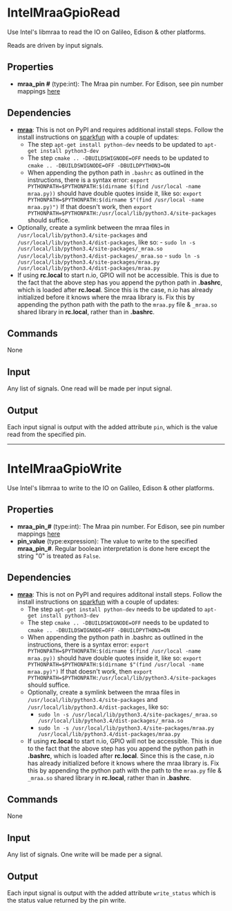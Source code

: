IntelMraaGpioRead
=================

Use Intel's libmraa to read the IO on Galileo, Edison & other platforms.

Reads are driven by input signals.

Properties
----------
-   **mraa_pin #** (type:int): The Mraa pin number. For Edison, see pin number mappings [here](https://github.com/intel-iot-devkit/mraa/blob/master/docs/edison.md)

Dependencies
------------
-   [**mraa**](https://github.com/intel-iot-devkit/mraa): This is not on PyPI and requires additional install steps. Follow the install instructions on [sparkfun](https://learn.sparkfun.com/tutorials/installing-libmraa-on-ubilinux-for-edison) with a couple of updates:
	- The step `apt-get install python-dev` needs to be updated to `apt-get install python3-dev`
	- The step `cmake .. -DBUILDSWIGNODE=OFF` needs to be updated to `cmake .. -DBUILDSWIGNODE=OFF -DBUILDPYTHON3=ON`
	- When appending the python path in `.bashrc` as outlined in the instructions, there is a syntax error: `export PYTHONPATH=$PYTHONPATH:$(dirname $(find /usr/local -name mraa.py))` should have double quotes inside it, like so: `export PYTHONPATH=$PYTHONPATH:$(dirname $"(find /usr/local -name mraa.py)")` If that doesn't work, then `export PYTHONPATH=$PYTHONPATH:/usr/local/lib/python3.4/site-packages` should suffice.
   -   Optionally, create a symlink between the mraa files in `/usr/local/lib/python3.4/site-packages` and `/usr/local/lib/python3.4/dist-packages`, like so:
	- `sudo ln -s /usr/local/lib/python3.4/site-packages/_mraa.so /usr/local/lib/python3.4/dist-packages/_mraa.so`
    - `sudo ln -s /usr/local/lib/python3.4/site-packages/mraa.py /usr/local/lib/python3.4/dist-packages/mraa.py`
   -   If using **rc.local** to start n.io, GPIO will not be accessible. This is due to the fact that the above step has you append the python path in **.bashrc**, which is loaded after **rc.local**. Since this is the case, n.io has already initialized before it knows where the mraa library is. Fix this by appending the python path with the path to the `mraa.py` file & `_mraa.so` shared library in **rc.local**, rather than in **.bashrc**.

Commands
--------
None

Input
-----
Any list of signals. One read will be made per input signal.

Output
------
Each input signal is output with the added attribute `pin`, which is the value read from the specified pin.

***

IntelMraaGpioWrite
==================

Use Intel's libmraa to write to the IO on Galileo, Edison & other platforms.

Properties
----------
-   **mraa_pin_#** (type:int): The Mraa pin number. For Edison, see pin number mappings [here](https://github.com/intel-iot-devkit/mraa/blob/master/docs/edison.md)
-   **pin_value** (type:expression): The value to write to the specified **mraa_pin_#**. Regular boolean interpretation is done here except the string "0" is treated as `False`.

Dependencies
------------
-   [**mraa**](https://github.com/intel-iot-devkit/mraa): This is not on PyPI and requires additonal install steps. Follow the install instructions on [sparkfun](https://learn.sparkfun.com/tutorials/installing-libmraa-on-ubilinux-for-edison) with a couple of updates:
	- The step `apt-get install python-dev` needs to be updated to `apt-get install python3-dev`
	- The step `cmake .. -DBUILDSWIGNODE=OFF` needs to be updated to `cmake .. -DBUILDSWIGNODE=OFF -DBUILDPYTHON3=ON`
	- When appending the python path in .bashrc as outlined in the instructions, there is a syntax error: `export PYTHONPATH=$PYTHONPATH:$(dirname $(find /usr/local -name mraa.py))` should have double quotes inside it, like so: `export PYTHONPATH=$PYTHONPATH:$(dirname $"(find /usr/local -name mraa.py)")` If that doesn't work, then `export PYTHONPATH=$PYTHONPATH:/usr/local/lib/python3.4/site-packages` should suffice.
	- Optionally, create a symlink between the mraa files in `/usr/local/lib/python3.4/site-packages` and `/usr/local/lib/python3.4/dist-packages`, like so:
		- `sudo ln -s /usr/local/lib/python3.4/site-packages/_mraa.so /usr/local/lib/python3.4/dist-packages/_mraa.so`
		- `sudo ln -s /usr/local/lib/python3.4/site-packages/mraa.py /usr/local/lib/python3.4/dist-packages/mraa.py`
	- If using **rc.local** to start n.io, GPIO will not be accessible. This is due to the fact that the above step has you append the python path in **.bashrc**, which is loaded after **rc.local**. Since this is the case, n.io has already initialized before it knows where the mraa library is. Fix this by appending the python path with the path to the `mraa.py` file & `_mraa.so` shared library in **rc.local**, rather than in **.bashrc**.

Commands
--------
None

Input
-----
Any list of signals. One write will be made per a signal.

Output
------
Each input signal is output with the added attribute `write_status` which is the status value returned by the pin write.
